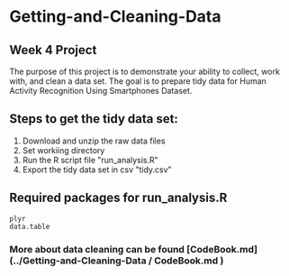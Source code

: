 # Getting-and-Cleaning-Data

## Week 4 Project
The purpose of this project is to demonstrate your ability to collect, work with, and clean a data set. The goal is to prepare tidy data for Human Activity Recognition Using Smartphones Dataset.

## Steps to get the tidy data set:
1. Download and unzip the raw data files
2. Set workiing directory
3. Run the R script file "run_analysis.R"
4. Export the tidy data set in csv "tidy.csv"

## Required packages for run_analysis.R
    plyr 
    data.table


### More about data cleaning can be found [CodeBook.md](../Getting-and-Cleaning-Data / CodeBook.md )
